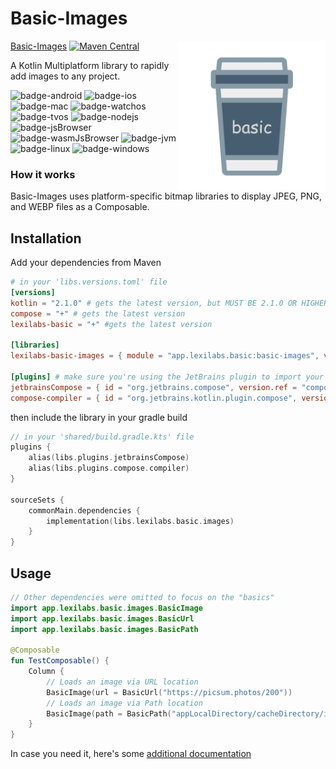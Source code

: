 # Basic-Images
<img src="../docs/images/basic.png" alt="basic" height="240" align="right"/> 

[Basic-Images](https://basic.lexilabs.app/basic-images) [![Maven Central](https://img.shields.io/maven-central/v/app.lexilabs.basic/basic-images?color=blue)](https://central.sonatype.com/artifact/app.lexilabs.basic/basic-images)

A Kotlin Multiplatform library to rapidly add images to any project.

![badge-android](http://img.shields.io/badge/android-full_support-65c663.svg?style=flat)
![badge-ios](http://img.shields.io/badge/ios-full_support-65c663.svg?style=flat)
![badge-mac](http://img.shields.io/badge/macos-full_support-65c663.svg?style=flat)
![badge-watchos](http://img.shields.io/badge/watchos-no_support-red.svg?style=flat)
![badge-tvos](http://img.shields.io/badge/tvos-no_support-red.svg?style=flat)
![badge-nodejs](https://img.shields.io/badge/jsNode-no_support-red.svg?style=flat)
![badge-jsBrowser](https://img.shields.io/badge/jsBrowser-no_support-red.svg?style=flat)
![badge-wasmJsBrowser](https://img.shields.io/badge/wasmJsBrowser-no_support-red.svg?style=flat)
![badge-jvm](http://img.shields.io/badge/jvm-full_support-65c663.svg?style=flat)
![badge-linux](http://img.shields.io/badge/linux-no_support-red.svg?style=flat)
![badge-windows](http://img.shields.io/badge/windows-no_support-red.svg?style=flat)

### How it works
Basic-Images uses platform-specific bitmap libraries to display JPEG, PNG, and WEBP files as a Composable.

## Installation
Add your dependencies from Maven
```toml
# in your 'libs.versions.toml' file
[versions]
kotlin = "2.1.0" # gets the latest version, but MUST BE 2.1.0 OR HIGHER
compose = "+" # gets the latest version
lexilabs-basic = "+" #gets the latest version

[libraries]
lexilabs-basic-images = { module = "app.lexilabs.basic:basic-images", version.ref = "lexilabs-basic"}

[plugins] # make sure you're using the JetBrains plugin to import your composables
jetbrainsCompose = { id = "org.jetbrains.compose", version.ref = "compose" }
compose-compiler = { id = "org.jetbrains.kotlin.plugin.compose", version.ref = "kotlin" }
```
then include the library in your gradle build
```kotlin
// in your 'shared/build.gradle.kts' file
plugins {
    alias(libs.plugins.jetbrainsCompose)
    alias(libs.plugins.compose.compiler)
}

sourceSets {
    commonMain.dependencies {
        implementation(libs.lexilabs.basic.images)
    }
}
```

## Usage
```kotlin
// Other dependencies were omitted to focus on the "basics"
import app.lexilabs.basic.images.BasicImage
import app.lexilabs.basic.images.BasicUrl
import app.lexilabs.basic.images.BasicPath

@Composable
fun TestComposable() {
    Column {
        // Loads an image via URL location
        BasicImage(url = BasicUrl("https://picsum.photos/200"))
        // Loads an image via Path location
        BasicImage(path = BasicPath("appLocalDirectory/cacheDirectory/images/exampleImage.jpeg"))
    }
}
```
In case you need it, here's some [additional documentation](https://basic.lexilabs.app/basic-images)